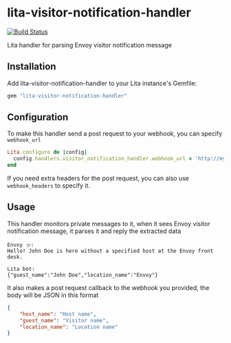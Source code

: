 # lita-visitor-notification-handler

[![Build Status](https://travis-ci.org/envoy/lita-visitor-notification-handler.svg?branch=master)](https://travis-ci.org/envoy/lita-visitor-notification-handler)

Lita handler for parsing Envoy visitor notification message

## Installation

Add lita-visitor-notification-handler to your Lita instance's Gemfile:

``` ruby
gem "lita-visitor-notification-handler"
```

## Configuration

To make this handler send a post request to your webhook, you can specify `webhook_url`

```ruby
Lita.configure do |config|
  config.handlers.visitor_notification_handler.webhook_url = 'http://my-webhook.com'
end
```

If you need extra headers for the post request, you can also use `webhook_headers` to specify it.


## Usage

This handler monitors private messages to it, when it sees Envoy visitor notification message, it parses it and reply the extracted data

```
Envoy ッ:
Hello! John Doe is here without a specified host at the Envoy front desk.

Lita bot:
{"guest_name":"John Doe","location_name":"Envoy"}
```

It also makes a post request callback to the webhook you provided, the body will be JSON in this format

```JSON
{
    "host_name": "Host name",
    "guest_name": "Visitor name",
    "location_name": "Location name"
}
```

